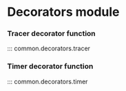 # Decorators module

### Tracer decorator function

::: common.decorators.tracer

### Timer decorator function

::: common.decorators.timer
